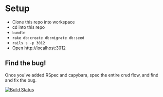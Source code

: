 # Setup

* Clone this repo into workspace
* cd into this repo
* `bundle`
* `rake db:create db:migrate db:seed`
* `rails s -p 3012`
* Open http://localhost:3012

## Find the bug!

Once you've added RSpec and capybara, spec the entire crud flow, and find and fix the bug.



[![Build Status](https://travis-ci.org/victoriabillingsley/Capybara-setup.svg)](https://travis-ci.org/victoriabillingsley/Capybara-setup)
